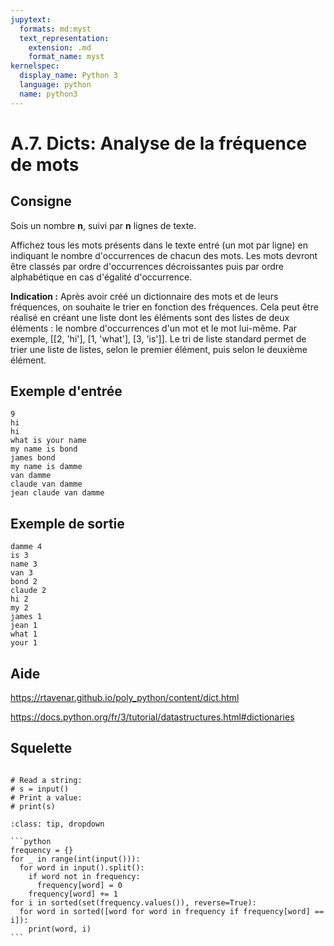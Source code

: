 ```yaml
---
jupytext:
  formats: md:myst
  text_representation:
    extension: .md
    format_name: myst
kernelspec:
  display_name: Python 3
  language: python
  name: python3
---
```


# A.7. Dicts: Analyse de la fréquence de mots

## Consigne

Sois un nombre **n**, suivi par **n** lignes de texte.

Affichez tous les mots présents dans le texte entré (un mot par ligne) en indiquant le nombre d'occurrences de chacun des mots. Les mots devront être classés par ordre d'occurrences décroissantes puis par ordre alphabétique en cas d'égalité d'occurrence.

**Indication :** Après avoir créé un dictionnaire des mots et de leurs fréquences, on souhaite le trier en fonction des fréquences. Cela  peut être réalisé en créant une liste dont les éléments sont des  listes de deux éléments : le nombre d'occurrences d'un mot et le mot  lui-même. Par exemple, [[2, 'hi'], [1, 'what'], [3, 'is']]. Le tri de liste standard permet de trier une liste de listes, selon le premier élément, puis selon le deuxième  élément.

## Exemple d'entrée

```
9
hi
hi
what is your name
my name is bond
james bond
my name is damme
van damme
claude van damme
jean claude van damme
```

## Exemple de sortie

```
damme 4
is 3
name 3
van 3
bond 2
claude 2
hi 2
my 2
james 1
jean 1
what 1
your 1
```

## Aide

https://rtavenar.github.io/poly_python/content/dict.html

https://docs.python.org/fr/3/tutorial/datastructures.html#dictionaries

## Squelette

```{code-cell} ipython3

# Read a string:
# s = input()
# Print a value:
# print(s)
```

````{admonition} Cliquez ici pour voir la solution
:class: tip, dropdown

```python
frequency = {}
for _ in range(int(input())):
  for word in input().split():
    if word not in frequency:
      frequency[word] = 0
    frequency[word] += 1
for i in sorted(set(frequency.values()), reverse=True):
  for word in sorted([word for word in frequency if frequency[word] == i]):
    print(word, i)
```
````
